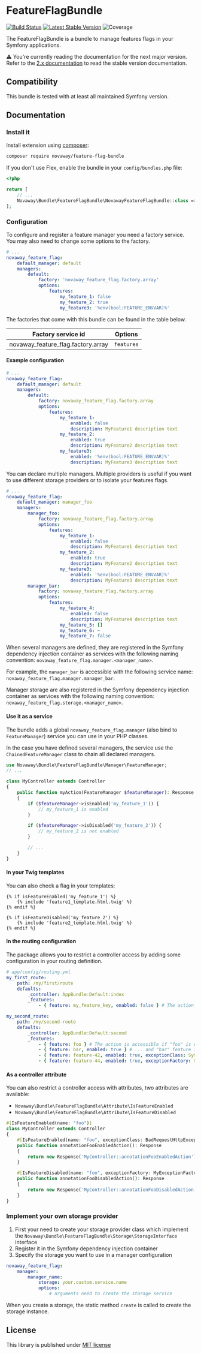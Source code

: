 # FeatureFlagBundle

[![Build Status](https://img.shields.io/endpoint.svg?url=https%3A%2F%2Factions-badge.atrox.dev%2Fnovaway%2FNovawayFeatureFlagBundle%2Fbadge%3Fref%3Dmaster&style=flat)](https://actions-badge.atrox.dev/Novaway/NovawayFeatureFlagBundle/goto?ref=master)
[![Latest Stable Version](https://poser.pugx.org/novaway/feature-flag-bundle/v/stable.png)](https://packagist.org/packages/novaway/feature-flag-bundle)
![Coverage](coverage_badge.svg)

The FeatureFlagBundle is a bundle to manage features flags in your Symfony applications.

⚠️ You're currently reading the documentation for the next major version. Refer to the [2.x documentation](https://github.com/novaway/NovawayFeatureFlagBundle/tree/2.x) to read the stable version documentation.

## Compatibility

This bundle is tested with at least all maintained Symfony version.

## Documentation

###  Install it

Install extension using [composer](https://getcomposer.org):

```bash
composer require novaway/feature-flag-bundle
```

If you don't use Flex, enable the bundle in your `config/bundles.php` file:

```php
<?php

return [
    // ...
    Novaway\Bundle\FeatureFlagBundle\NovawayFeatureFlagBundle::class => ['all' => true],
];
```

###  Configuration

To configure and register a feature manager you need a factory service. You may also need to change some options to the factory.

```yaml
# ...
novaway_feature_flag:
    default_manager: default
    managers:
        default:
            factory: 'novaway_feature_flag.factory.array'
            options:
                features:
                    my_feature_1: false
                    my_feature_2: true
                    my_feature3: '%env(bool:FEATURE_ENVVAR)%'
```

The factories that come with this bundle can be found in the table below.

| Factory service id                 | Options    |
|------------------------------------|------------|
| novaway_feature_flag.factory.array | `features` |

#### Example configuration

```yaml
# ...
novaway_feature_flag:
    default_manager: default
    managers:
        default:
            factory: novaway_feature_flag.factory.array
            options:
                features:
                    my_feature_1:
                        enabled: false
                        description: MyFeature1 description text
                    my_feature_2:
                        enabled: true
                        description: MyFeature2 description text
                    my_feature3:
                        enabled: '%env(bool:FEATURE_ENVVAR)%'
                        description: MyFeature3 description text
```

You can declare multiple managers. Multiple providers is useful if you want to use different storage providers or to isolate your features flags.

```yaml
# ...
novaway_feature_flag:
    default_manager: manager_foo
    managers:
        manager_foo:
            factory: novaway_feature_flag.factory.array
            options:
                features:
                    my_feature_1:
                        enabled: false
                        description: MyFeature1 description text
                    my_feature_2:
                        enabled: true
                        description: MyFeature2 description text
                    my_feature3:
                        enabled: '%env(bool:FEATURE_ENVVAR)%'
                        description: MyFeature3 description text
        manager_bar:
            factory: novaway_feature_flag.factory.array
            options:
                features:
                    my_feature_4:
                        enabled: false
                        description: MyFeature4 description text
                    my_feature_5: []
                    my_feature_6: ~
                    my_feature_7: false
```

When several managers are defined, they are registered in the Symfony dependency injection container as services with the following naming convention: `novaway_feature_flag.manager.<manager_name>`.

For example, the `manager_bar` is accessible with the following service name: `novaway_feature_flag.manager.manager_bar`.

Manager storage are also registered in the Symfony dependency injection container as services with the following naming convention: `novaway_feature_flag.storage.<manager_name>`.

#### Use it as a service

The bundle adds a global `novaway_feature_flag.manager` (also bind to `FeatureManager`) service you can use in your PHP classes.

In the case you have defined several managers, the service use the `ChainedFeatureManager` class to chain all declared managers.

```php
use Novaway\Bundle\FeatureFlagBundle\Manager\FeatureManager;
// ...

class MyController extends Controller
{
    public function myAction(FeatureManager $featureManager): Response
    {
        if ($featureManager->isEnabled('my_feature_1')) {
            // my_feature_1 is enabled
        }

        if ($featureManager->isDisabled('my_feature_2')) {
            // my_feature_2 is not enabled
        }

        // ...
    }
}
```

#### In your Twig templates

You can also check a flag in your templates:

```twig
{% if isFeatureEnabled('my_feature_1') %}
    {% include 'feature1_template.html.twig' %}
{% endif %}

{% if isFeatureDisabled('my_feature_2') %}
    {% include 'feature2_template.html.twig' %}
{% endif %}
```

#### In the routing configuration

The package allows you to restrict a controller access by adding some configuration in your routing definition.

```yaml
# app/config/routing.yml
my_first_route:
    path: /my/first/route
    defaults:
        _controller: AppBundle:Default:index
        _features:
            - { feature: my_feature_key, enabled: false } # The action is accessible if "my_feature_key" is disabled

my_second_route:
    path: /my/second-route
    defaults:
        _controller: AppBundle:Default:second
        _features:
            - { feature: foo } # The action is accessible if "foo" is enabled ...
            - { feature: bar, enabled: true } # ... and "bar" feature is also enabled
            - { feature: feature-42, enabled: true, exceptionClass: Symfony\Component\HttpKernel\Exception\BadRequestHttpException } # will throw a BadRequestHttpException if "feature-42" is disabled
            - { feature: feature-44, enabled: true, exceptionFactory: Symfony\Component\HttpKernel\Exception\BadRequestHttpExceptionFactory } # will use the BadRequestHttpExceptionFactory registered factory class to create the exception to be thrown
```

#### As a controller attribute

You can also restrict a controller access with attributes, two attributes are available:

* `Novaway\Bundle\FeatureFlagBundle\Attribute\IsFeatureEnabled`
* `Novaway\Bundle\FeatureFlagBundle\Attribute\IsFeatureDisabled`

```php
#[IsFeatureEnabled(name: "foo")]
class MyController extends Controller
{
    #[IsFeatureEnabled(name: "foo", exceptionClass: BadRequestHttpException::class)]
    public function annotationFooEnabledAction(): Response
    {
        return new Response('MyController::annotationFooEnabledAction');
    }

    #[IsFeatureDisabled(name: "foo", exceptionFactory: MyExceptionFactory::class)]
    public function annotationFooDisabledAction(): Response
    {
        return new Response('MyController::annotationFooDisabledAction');
    }
}
```

### Implement your own storage provider

1. First your need to create your storage provider class which implement the `Novaway\Bundle\FeatureFlagBundle\Storage\StorageInterface` interface
2. Register it in the Symfony dependency injection container
3. Specify the storage you want to use in a manager configuration

```yaml
novaway_feature_flag:
    manager:
        manager_name:
            storage: your.custom.service.name
            options:
                # arguments need to create the storage service
```

When you create a storage, the static method `create` is called to create the storage instance.

## License

This library is published under [MIT license](LICENSE)
